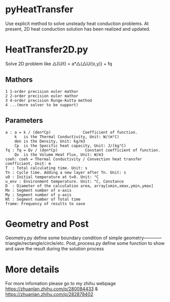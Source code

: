 # pyHeatTransfer
Use explicit method to solve unsteady heat conduction problems.
At present, 2D heat conduction solution has been realized and updated.

# HeatTransfer2D.py
Solve 2D problem like △(U/t) = a*△(△U/(x,y)) + fq 

## Mathors
    1 1-order precision euler mathor
    2 2-order precision euler mathor
    3 4-order precision Runge-Kutta method
    4 ...(more solver to be support) 
## Parameters
    a : a = k / (den*Cp)              Coefficient of function.
        k   is the Thermal Conductivity, Unit: W/(m°C)
        den is the Density, Unit: kg/m3
        Cp  is the Specific heat capacity, Unit: J/(kg°C)
    fq : fq = Qv / (den*Cp)            Constant coefficient of function.
        Qv  is the Volume Heat Flux, Unit: W/m3
    coeh: coeh = Thermal Conductivity / Convection heat transfer coefficient, Unit: m
    T  : Total calculating time. Unit: s
    Tn : Cycle time. Adding a new layer after Tn. Unit: s
    u0 : Initial temperature at t=0. Unit: °C
    u_env : Environment temperature. Unit: °C, Constance
    D  : Diameter of the calculation area, array[xmin,xmax,ymin,ymax]
    Mx : Segment number of x-axis 
    My : Segment number of y-axis 
    Nt : Segment number of Total time
    frame: Frequency of results to save

# Geometry and Post
Geometry.py define some boundary condition of simple geometry————triangle/rectangle/circle/etc. Post_process.py define some function to show and save the result during the solution process

# More details
For more infomation please go to my zhihu webpage https://zhuanlan.zhihu.com/p/280084433  &  https://zhuanlan.zhihu.com/p/282878402